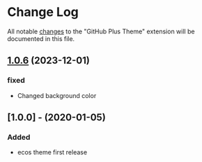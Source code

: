 # Change Log
All notable [changes](http://keepachangelog.com) to the "GitHub Plus Theme" extension will be documented in this file.


## [1.0.6](https://github.com/akat03/ecos-light-theme-vs-code/commit/2fbf18d952541c949f538996dec27f26f9bd7cde) (2023-12-01)

### fixed

- Changed background color


## [1.0.0] - (2020-01-05)

### Added
- ecos theme first release

